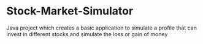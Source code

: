 # Stock-Market-Simulator
Java project which creates a basic application to simulate a profile that can invest in different stocks and simulate the loss or gain of money
